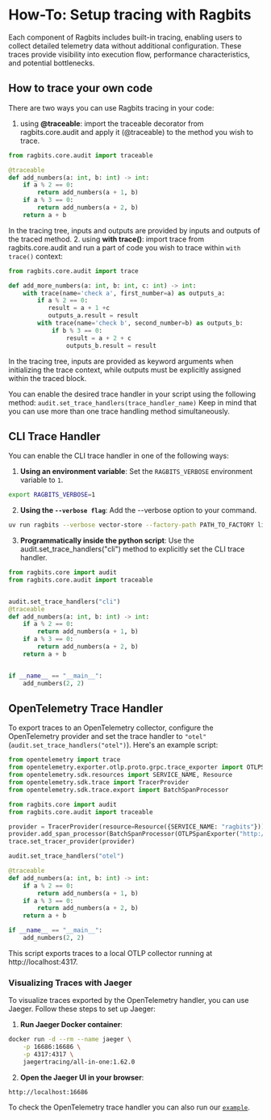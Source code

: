 # How-To: Setup tracing with Ragbits

Each component of Ragbits includes built-in tracing, enabling users to collect detailed telemetry data
without additional configuration. These traces provide visibility into execution flow, performance characteristics,
and potential bottlenecks.


## How to trace your own code

There are two ways you can use Ragbits tracing in your code:

1. using **@traceable**:
   import the traceable decorator from ragbits.core.audit and apply it (@traceable) to the method you wish to trace.
```python
from ragbits.core.audit import traceable

@traceable
def add_numbers(a: int, b: int) -> int:
    if a % 2 == 0:
        return add_numbers(a + 1, b)
    if a % 3 == 0:
        return add_numbers(a + 2, b)
    return a + b
```
   In the tracing tree, inputs and outputs are provided by inputs and outputs of the traced method.
2. using **with trace()**:
   import trace from ragbits.core.audit and run a part of code you wish to trace within `with trace()` context:
```python
from ragbits.core.audit import trace

def add_more_numbers(a: int, b: int, c: int) -> int:
    with trace(name='check a', first_number=a) as outputs_a:
        if a % 2 == 0:
           result = a + 1 +c
           outputs_a.result = result
        with trace(name='check b', second_number=b) as outputs_b:
            if b % 3 == 0:
                result = a + 2 + c
                outputs_b.result = result
```
   In the tracing tree, inputs are provided as keyword arguments when initializing the trace context,
   while outputs must be explicitly assigned within the traced block.


You can enable the desired trace handler in your script using the following method:
```audit.set_trace_handlers(trace_handler_name)```
Keep in mind that you can use more than one trace handling method simultaneously.

## CLI Trace Handler
You can enable the CLI trace handler in one of the following ways:

1. **Using an environment variable**:
   Set the `RAGBITS_VERBOSE` environment variable to `1`.
```bash
export RAGBITS_VERBOSE=1
```
2. **Using the `--verbose flag`**:
   Add the --verbose option to your command.
```bash
uv run ragbits --verbose vector-store --factory-path PATH_TO_FACTORY list
```
3. **Programmatically inside the python script**:
   Use the audit.set_trace_handlers("cli") method to explicitly set the CLI trace handler.
```python
from ragbits.core import audit
from ragbits.core.audit import traceable


audit.set_trace_handlers("cli")
@traceable
def add_numbers(a: int, b: int) -> int:
    if a % 2 == 0:
        return add_numbers(a + 1, b)
    if a % 3 == 0:
        return add_numbers(a + 2, b)
    return a + b


if __name__ == "__main__":
    add_numbers(2, 2)
```

## OpenTelemetry Trace Handler
To export traces to an OpenTelemetry collector, configure the OpenTelemetry provider
and set the trace handler to `"otel"` (`audit.set_trace_handlers("otel")`). Here's an example script:

```python
from opentelemetry import trace
from opentelemetry.exporter.otlp.proto.grpc.trace_exporter import OTLPSpanExporter
from opentelemetry.sdk.resources import SERVICE_NAME, Resource
from opentelemetry.sdk.trace import TracerProvider
from opentelemetry.sdk.trace.export import BatchSpanProcessor

from ragbits.core import audit
from ragbits.core.audit import traceable

provider = TracerProvider(resource=Resource({SERVICE_NAME: "ragbits"}))
provider.add_span_processor(BatchSpanProcessor(OTLPSpanExporter("http://localhost:4317", insecure=True)))
trace.set_tracer_provider(provider)

audit.set_trace_handlers("otel")

@traceable
def add_numbers(a: int, b: int) -> int:
    if a % 2 == 0:
        return add_numbers(a + 1, b)
    if a % 3 == 0:
        return add_numbers(a + 2, b)
    return a + b

if __name__ == "__main__":
    add_numbers(2, 2)
```
This script exports traces to a local OTLP collector running at http://localhost:4317.

### Visualizing Traces with Jaeger
To visualize traces exported by the OpenTelemetry handler, you can use Jaeger.
Follow these steps to set up Jaeger:

1. **Run Jaeger Docker container**:
```bash
docker run -d --rm --name jaeger \
    -p 16686:16686 \
    -p 4317:4317 \
    jaegertracing/all-in-one:1.62.0
```
2. **Open the Jaeger UI in your browser**:

```
http://localhost:16686
```
To check the OpenTelemetry trace handler you can also run our
[`example`](https://github.com/deepsense-ai/ragbits/blob/main/examples/document-search/otel.py).
